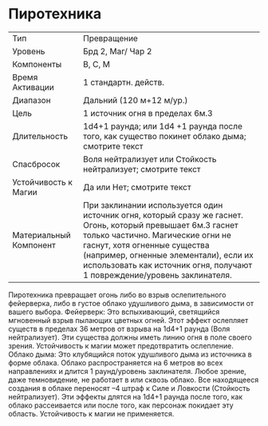 # Пиротехника

|                        |                                                                                                                                                                                                                                                                                                       |
| ---------------------- | ----------------------------------------------------------------------------------------------------------------------------------------------------------------------------------------------------------------------------------------------------------------------------------------------------- |
| Тип                    | Превращение                                                                                                                                                                                                                                                                                           |
| Уровень                | Брд 2, Маг/ Чар 2                                                                                                                                                                                                                                                                                     |
| Компоненты             | В, С, М                                                                                                                                                                                                                                                                                               |
| Время Активации        | 1 стандартн. действ.                                                                                                                                                                                                                                                                                  |
| Диапазон               | Дальний (120 м+12 м/ур.)                                                                                                                                                                                                                                                                              |
| Цель                   | 1 источник огня в пределах 6м.3                                                                                                                                                                                                                                                                       |
| Длительность           | 1d4+1 раунда; или 1d4 +1 раунда после того, как существо покинет облако дыма; смотрите текст                                                                                                                                                                                                          |
| Спасбросок             | Воля нейтрализует или Стойкость нейтрализует; смотрите текст                                                                                                                                                                                                                                          |
| Устойчивость к Магии   | Да или Нет; смотрите текст                                                                                                                                                                                                                                                                            |
| Материальный Компонент | При заклинании используется один источник огня, который сразу же гаснет. Огонь, который превышает 6м.3 гаснет только частично. Магические огни не гаснут, хотя огненные существа (например, огненные элементали), если их использовать как источник огня, получают 1 повреждение/уровень заклинателя. |

 Пиротехника превращает огонь либо во взрыв ослепительного фейерверка, либо в густое облако удушливого дыма, в зависимости от вашего выбора. Фейерверк: Это вспыхивающий, светящийся мгновенный взрыв пылающих цветных огней. Этот эффект ослепляет существ в пределах 36 метров от взрыва на 1d4+1 раунда (Воля нейтрализует). Эти существа должны иметь линию огня в поле своего зрения. Устойчивость к магии может предотвратить ослепление. Облако дыма: Это клубящийся поток удушливого дыма из источника в форме облака. Облако распространяется на 6 метров во всех направлениях и длится 1 раунд/уровень заклинателя. Любое зрение, даже темновидение, не работает в или сквозь облако. Все находящееся создания в облаке переносят –4 штраф к Силе и Ловкости (Стойкость нейтрализует). Эти эффекты длятся на 1d4+1 раунда после того, как облако рассеивается или после того, как персонаж покидает эту область. Устойчивость к магии не применяется. 
